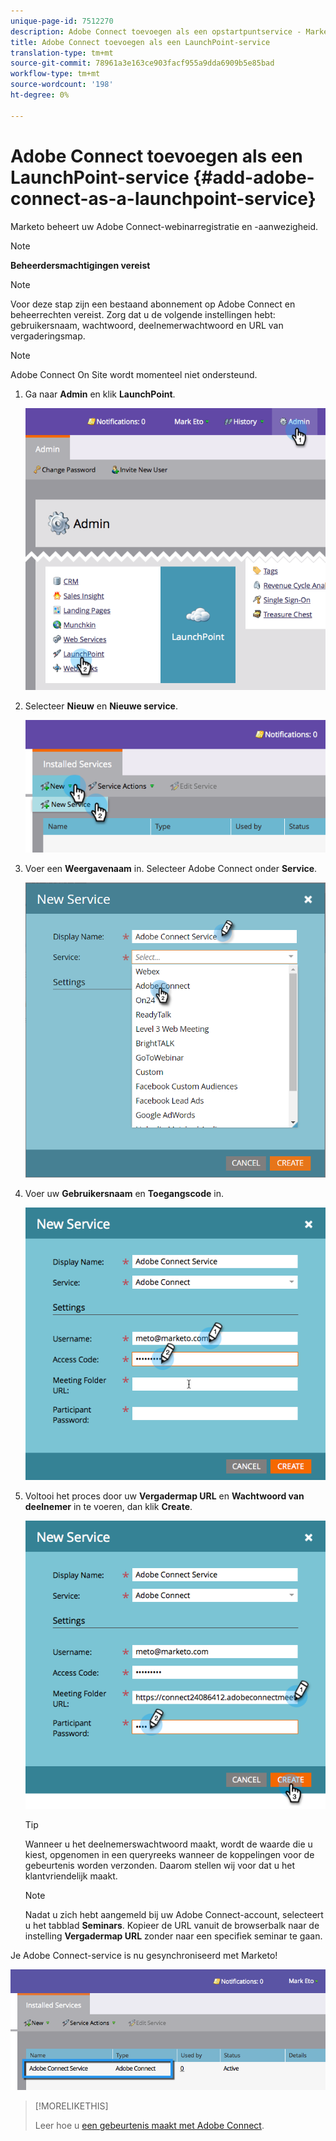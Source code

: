 ```yaml
---
unique-page-id: 7512270
description: Adobe Connect toevoegen als een opstartpuntservice - Marketo Docs - Productdocumentatie
title: Adobe Connect toevoegen als een LaunchPoint-service
translation-type: tm+mt
source-git-commit: 78961a3e163ce903facf955a9dda6909b5e85bad
workflow-type: tm+mt
source-wordcount: '198'
ht-degree: 0%

---
```



# Adobe Connect toevoegen als een LaunchPoint-service {#add-adobe-connect-as-a-launchpoint-service}

Marketo beheert uw Adobe Connect-webinarregistratie en -aanwezigheid.

>[!NOTE]
>
>**Beheerdersmachtigingen vereist**

>[!NOTE]
>
>Voor deze stap zijn een bestaand abonnement op Adobe Connect en beheerrechten vereist. Zorg dat u de volgende instellingen hebt: gebruikersnaam, wachtwoord, deelnemerwachtwoord en URL van vergaderingsmap.

>[!NOTE]
>
>Adobe Connect On Site wordt momenteel niet ondersteund.

1. Ga naar **Admin** en klik **LaunchPoint**.

   ![](assets/image2015-4-22-11-3a33-3a51.png)

1. Selecteer **Nieuw** en **Nieuwe service**.

   ![](assets/image2015-4-22-11-3a40-3a19.png)

1. Voer een **Weergavenaam** in. Selecteer Adobe Connect onder **Service**.

   ![](assets/new-service-adobe-connect.png)

1. Voer uw **Gebruikersnaam** en **Toegangscode** in.

   ![](assets/image2015-4-22-11-3a50-3a6.png)

1. Voltooi het proces door uw **Vergadermap URL** en **Wachtwoord van deelnemer** in te voeren, dan klik **Create**.

   ![](assets/image2015-4-22-11-3a55-3a36.png)

   >[!TIP]
   >
   >Wanneer u het deelnemerswachtwoord maakt, wordt de waarde die u kiest, opgenomen in een queryreeks wanneer de koppelingen voor de gebeurtenis worden verzonden. Daarom stellen wij voor dat u het klantvriendelijk maakt.

   >[!NOTE]
   >
   >Nadat u zich hebt aangemeld bij uw Adobe Connect-account, selecteert u het tabblad **Seminars**. Kopieer de URL vanuit de browserbalk naar de instelling **Vergadermap URL** zonder naar een specifiek seminar te gaan.

Je Adobe Connect-service is nu gesynchroniseerd met Marketo!

![](assets/adobe-connect-service.png)

>[!MORELIKETHIS]
>
>Leer hoe u [een gebeurtenis maakt met Adobe Connect](/help/marketo/product-docs/demand-generation/events/create-an-event/create-an-event-with-adobe-connect.md).
